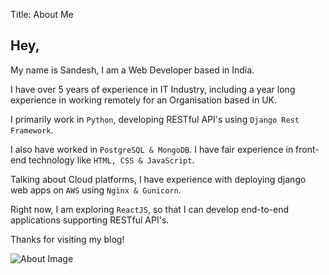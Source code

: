 Title: About Me


## Hey,

My name is Sandesh, I am a Web Developer based in India.

I have over 5 years of experience in IT Industry, including a year long experience in working remotely for an Organisation based in UK.

I primarily work in `Python`, developing RESTful API's using `Django Rest Framework`.

I also have worked in `PostgreSQL & MongoDB`. I have fair experience in front-end technology like `HTML, CSS & JavaScript`.

Talking about Cloud platforms, I have experience with deploying  django web apps on `AWS` using `Nginx & Gunicorn`.

Right now, I am exploring `ReactJS`, so that I can develop end-to-end applications supporting RESTful API's.


Thanks for visiting my blog!


![About Image]({static}/images/site-images/about.png)

